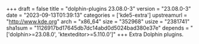 +++
draft = false
title = "dolphin-plugins 23.08.0-3"
version = "23.08.0-3"
date = "2023-09-13T01:39:13"
categories = ['kde5-extra']
upstreamurl = "http://www.kde.org"
arch = "x86_64"
size = "352968"
usize = "2381741"
sha1sum = "1126917bd17645db7dc14abd0d5024bad380e37e"
depends = "['dolphin>=23.08.0', 'ktexteditor>=5.110.0']"
+++
Extra Dolphin plugins.